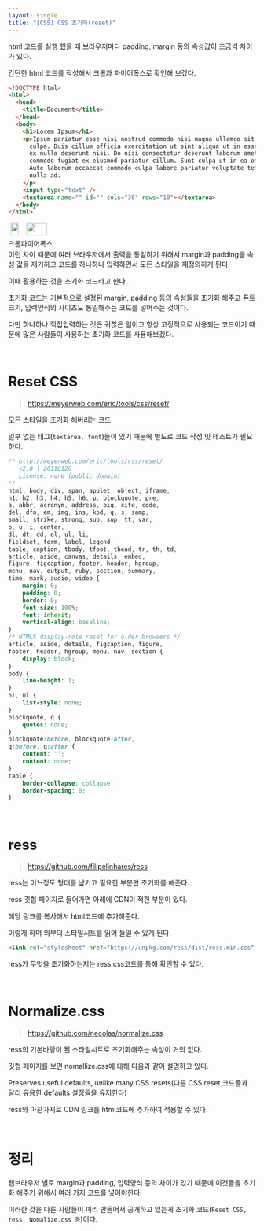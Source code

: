 ```yaml
---
layout: single
title: "[CSS] CSS 초기화(reset)"
---
```


<style>
center {
    display: flex;
}
</style>
<!-- prettier-ignore-start -->

html 코드를 실행 했을 때 브라우저마다 padding, margin 등의 속성값이 조금씩 차이가 있다.

간단한 html 코드를 작성해서 크롬과 파이어폭스로 확인해 보겠다.

```html
<!DOCTYPE html>
<html>
  <head>
    <title>Document</title>
  </head>
  <body>
    <h1>Lorem Ipsum</h1>
    <p>Ipsum pariatur esse nisi nostrud commodo nisi magna ullamco sit dolore ut
      culpa. Duis cillum officia exercitation ut sint aliqua ut in esse laboris
      ex nulla deserunt nisi. Do nisi consectetur deserunt laborum amet culpa
      commodo fugiat ex eiusmod pariatur cillum. Sunt culpa ut in ea officia.
      Aute laborum occaecat commodo culpa labore pariatur voluptate tempor elit
      nulla ad.
    </p>
    <input type="text" />
    <textarea name="" id="" cols="30" rows="10"></textarea>
  </body>
</html>
```

<center display="flex">
<div>
<img src="https://user-images.githubusercontent.com/67500926/119497587-bcce0480-bd9f-11eb-89d2-62f21646a26d.png" width="80%"/>
<div>크롬</div>
</div>
<div>
<img src="https://user-images.githubusercontent.com/67500926/119497829-f6067480-bd9f-11eb-9c69-2ae4a0bd6003.png" width="80%"/>
<div>파이어폭스</div>
</div>
</center>

이런 차이 때문에 여러 브라우저에서 출력을 통일하기 위해서 
margin과 padding을 속성 값을 제거하고 코드를 하나하나 입력하면서 
모든 스타일을 재정의하게 된다.

이때 활용하는 것을 초기화 코드라고 한다.

초기화 코드는 기본적으로 설정된 margin, padding 등의 속성들을 초기화 해주고 폰트 크기, 입력양식의 사이즈도 통일해주는 코드를 넣어주는 것이다.

다만 하나하나 직접입력하는 것은 귀찮은 일이고 항상 고정적으로 사용되는 코드이기 때문에 많은 사람들이 사용하는 초기화 코드를 사용해보겠다.

<br>

# Reset CSS

> https://meyerweb.com/eric/tools/css/reset/

모든 스타일을 초기화 해버리는 코드

일부 없는 태그(`textarea, font`)들이 있기 때문에 별도로 코드 작성 및 테스트가 필요하다.

```css
/* http://meyerweb.com/eric/tools/css/reset/ 
   v2.0 | 20110126
   License: none (public domain)
*/
html, body, div, span, applet, object, iframe,
h1, h2, h3, h4, h5, h6, p, blockquote, pre,
a, abbr, acronym, address, big, cite, code,
del, dfn, em, img, ins, kbd, q, s, samp,
small, strike, strong, sub, sup, tt, var,
b, u, i, center,
dl, dt, dd, ol, ul, li,
fieldset, form, label, legend,
table, caption, tbody, tfoot, thead, tr, th, td,
article, aside, canvas, details, embed, 
figure, figcaption, footer, header, hgroup, 
menu, nav, output, ruby, section, summary,
time, mark, audio, video {
	margin: 0;
	padding: 0;
	border: 0;
	font-size: 100%;
	font: inherit;
	vertical-align: baseline;
}
/* HTML5 display-role reset for older browsers */
article, aside, details, figcaption, figure, 
footer, header, hgroup, menu, nav, section {
	display: block;
}
body {
	line-height: 1;
}
ol, ul {
	list-style: none;
}
blockquote, q {
	quotes: none;
}
blockquote:before, blockquote:after,
q:before, q:after {
	content: '';
	content: none;
}
table {
	border-collapse: collapse;
	border-spacing: 0;
}
```

<br>

# ress

> https://github.com/filipelinhares/ress

ress는 어느정도 형태를 남기고 필요한 부분만 초기화를 해준다.

ress 깃헙 페이지로 들어가면 아래에 CDN이 적힌 부분이 있다.

해당 링크를 복사해서 html코드에 추가해준다.

이렇게 하며 외부의 스타일시트를 읽어 들일 수 있게 된다.

```HTML
<link rel="stylesheet" href="https://unpkg.com/ress/dist/ress.min.css" />
```

ress가 무엇을 초기화하는지는 ress.css코드를 통해 확인할 수 있다.

<br>

# Normalize.css

> https://github.com/necolas/normalize.css

ress의 기본바탕이 된 스타일시트로 초기화해주는 속성이 거의 없다.

깃헙 페이지를 보면 nomallize.css에 대해 다음과 같이 설명하고 있다.

Preserves useful defaults, unlike many CSS resets(다른 CSS reset 코드들과 달리 유용한 defaults 설정들을 유지한다)

ress와 마찬가지로 CDN 링크를 html코드에 추가하여 적용할 수 있다.

<br>

# 정리

웹브라우저 별로 margin과 padding, 입력양식 등의 차이가 있기 때문에 이것들을 초기화 해주기 위해서 여러 가지 코드를 넣어야한다.

이러한 것을 다른 사람들이 미리 만들어서 공개하고 있는게 초기화 코드(`Reset CSS, ress, Nomalize.css 등`)이다.

<!-- prettier-ignore-end -->

